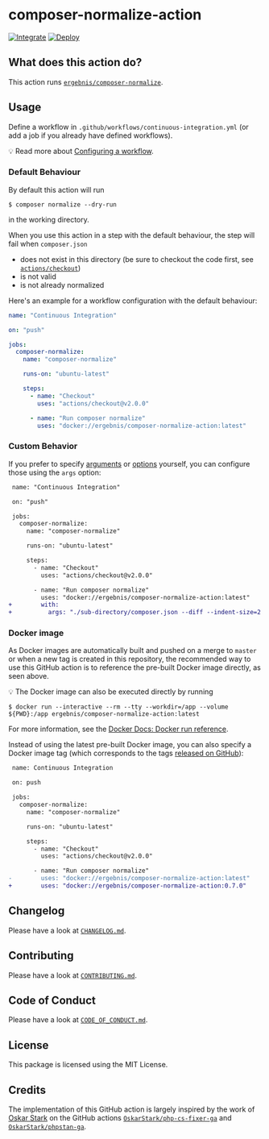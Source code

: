# composer-normalize-action

[![Integrate](https://github.com/ergebnis/composer-normalize-action/workflows/Integrate/badge.svg)](https://github.com/ergebnis/composer-normalize-action/actions)
[![Deploy](https://github.com/ergebnis/composer-normalize-action/workflows/Deploy/badge.svg)](https://github.com/ergebnis/composer-normalize-action/actions)

## What does this action do?

This action runs [`ergebnis/composer-normalize`](https://github.com/ergebnis/composer-normalize).

## Usage

Define a workflow in `.github/workflows/continuous-integration.yml` (or add a job if you already have defined workflows).

:bulb: Read more about [Configuring a workflow](https://help.github.com/en/articles/configuring-a-workflow).

### Default Behaviour

By default this action will run

```
$ composer normalize --dry-run
```

in the working directory.

When you use this action in a step with the default behaviour, the step will fail when `composer.json`

- does not exist in this directory (be sure to checkout the code first, see [`actions/checkout`](https://github.com/actions/checkout))
- is not valid
- is not already normalized

Here's an example for a workflow configuration with the default behaviour:

```yaml
name: "Continuous Integration"

on: "push"

jobs:
  composer-normalize:
    name: "composer-normalize"

    runs-on: "ubuntu-latest"

    steps:
      - name: "Checkout"
        uses: "actions/checkout@v2.0.0"

      - name: "Run composer normalize"
        uses: "docker://ergebnis/composer-normalize-action:latest"
```

### Custom Behavior

If you prefer to specify [arguments](https://github.com/ergebnis/composer-normalize/tree/master#arguments) or [options](https://github.com/ergebnis/composer-normalize/master#options) yourself, you can configure those using the `args` option:

```diff
 name: "Continuous Integration"

 on: "push"

 jobs:
   composer-normalize:
     name: "composer-normalize"

     runs-on: "ubuntu-latest"

     steps:
       - name: "Checkout"
         uses: "actions/checkout@v2.0.0"

       - name: "Run composer normalize"
         uses: "docker://ergebnis/composer-normalize-action:latest"
+        with:
+          args: "./sub-directory/composer.json --diff --indent-size=2 --indent-style=space"
```

### Docker image

As Docker images are automatically built and pushed on a merge to `master` or when a new tag is created in this repository, the recommended way to use this GitHub action is to reference the pre-built Docker image directly, as seen above.

:bulb: The Docker image can also be executed directly by running

```
$ docker run --interactive --rm --tty --workdir=/app --volume ${PWD}:/app ergebnis/composer-normalize-action:latest
```

For more information, see the [Docker Docs: Docker run reference](https://docs.docker.com/engine/reference/run/).

Instead of using the latest pre-built Docker image, you can also specify a Docker image tag (which corresponds to the tags [released on GitHub](https://github.com/ergebnis/composer-normalize-action/releases)):

```diff
 name: Continuous Integration

 on: push

 jobs:
   composer-normalize:
     name: "composer-normalize"

     runs-on: "ubuntu-latest"

     steps:
       - name: "Checkout"
         uses: "actions/checkout@v2.0.0"

       - name: "Run composer normalize"
-        uses: "docker://ergebnis/composer-normalize-action:latest"
+        uses: "docker://ergebnis/composer-normalize-action:0.7.0"
```

## Changelog

Please have a look at [`CHANGELOG.md`](CHANGELOG.md).

## Contributing

Please have a look at [`CONTRIBUTING.md`](.github/CONTRIBUTING.md).

## Code of Conduct

Please have a look at [`CODE_OF_CONDUCT.md`](https://github.com/ergebnis/.github/blob/master/CODE_OF_CONDUCT.md).

## License

This package is licensed using the MIT License.

## Credits

The implementation of this GitHub action is largely inspired by the work of [Oskar Stark](https://github.com/OskarStark) on the GitHub actions [`OskarStark/php-cs-fixer-ga`](https://github.com/OskarStark/php-cs-fixer-ga) and [`OskarStark/phpstan-ga`](https://github.com/OskarStark/phpstan-ga).
